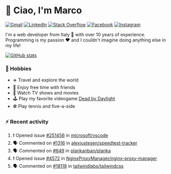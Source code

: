 # 👋 Ciao, I'm Marco

[![Gmail](https://img.shields.io/badge/Gmail-%23BB001B?style=flat-square&logo=gmail&logoColor=white)](mailto:gremo1982@gmail.com)
[![LinkedIn](https://img.shields.io/badge/LinkedIn-%230e76a8?style=flat-square&logo=linkedin)](https://www.linkedin.com/in/marco-polichetti)
[![Stack Overflow](https://img.shields.io/stackexchange/stackoverflow/r/220180?style=flat&logo=stackoverflow&label=Stack%20Overflow&color=%23F47F24)](https://stackoverflow.com/users/220180)
[![Facebook](https://img.shields.io/badge/-Facebook-%234267B2?style=flat-square&logo=facebook&logoColor=white)](https://www.facebook.com/marco.poliketti)
[![Instagram](https://img.shields.io/badge/-Instagram-%23C13584?style=flat-square&logo=instagram&logoColor=white)](https://www.instagram.com/marco.gremo)

I'm a web developer from Italy 🍕 with over 10 years of experience. Programming is my passion ❤️ and I couldn't imagine doing anything else in my life!

[![GitHub stats](https://github-readme-stats.vercel.app/api?username=gremo&show_icons=true&rank_icon=github&theme=transparent)](https://github.com/anuraghazra/github-readme-stats)

### 📅 Hobbies

- ✈️ Travel and explore the world
- 🍻 Enjoy free time with friends
- 🎥 Watch TV shows and movies
- 🕹️ Play my favorite videogame [Dead by Daylight](https://deadbydaylight.com)
- ⚽ Play tennis and five-a-side

### ⚡ Recent activity

<!--START_SECTION:activity-->
1. ❗ Opened issue [#251456](https://github.com/microsoft/vscode/issues/251456) in [microsoft/vscode](https://github.com/microsoft/vscode)
2. 🗣 Commented on [#1316](https://github.com/alexjustesen/speedtest-tracker/issues/1316#issuecomment-2960841693) in [alexjustesen/speedtest-tracker](https://github.com/alexjustesen/speedtest-tracker)
3. 🗣 Commented on [#649](https://github.com/plankanban/planka/issues/649#issuecomment-2959588584) in [plankanban/planka](https://github.com/plankanban/planka)
4. ❗ Opened issue [#4572](https://github.com/NginxProxyManager/nginx-proxy-manager/issues/4572) in [NginxProxyManager/nginx-proxy-manager](https://github.com/NginxProxyManager/nginx-proxy-manager)
5. 🗣 Commented on [#18118](https://github.com/tailwindlabs/tailwindcss/issues/18118#issuecomment-2922761456) in [tailwindlabs/tailwindcss](https://github.com/tailwindlabs/tailwindcss)
<!--END_SECTION:activity-->
